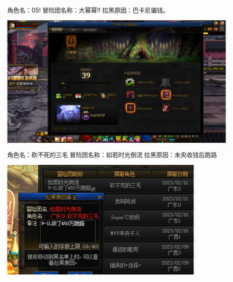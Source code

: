 角色名：05!
冒险团名称：大幂幂!!
拉黑原因：巴卡尼骗钱。

![拉黑人员](./picture/20230208051739.png "巴卡尼打团骗子。")

角色名：砍不死的三毛
冒险团名称：如若时光倒流
拉黑原因：未央收钱后跑路

![拉黑人员](./picture/2023021264544.jpg "未央收钱后跑路")